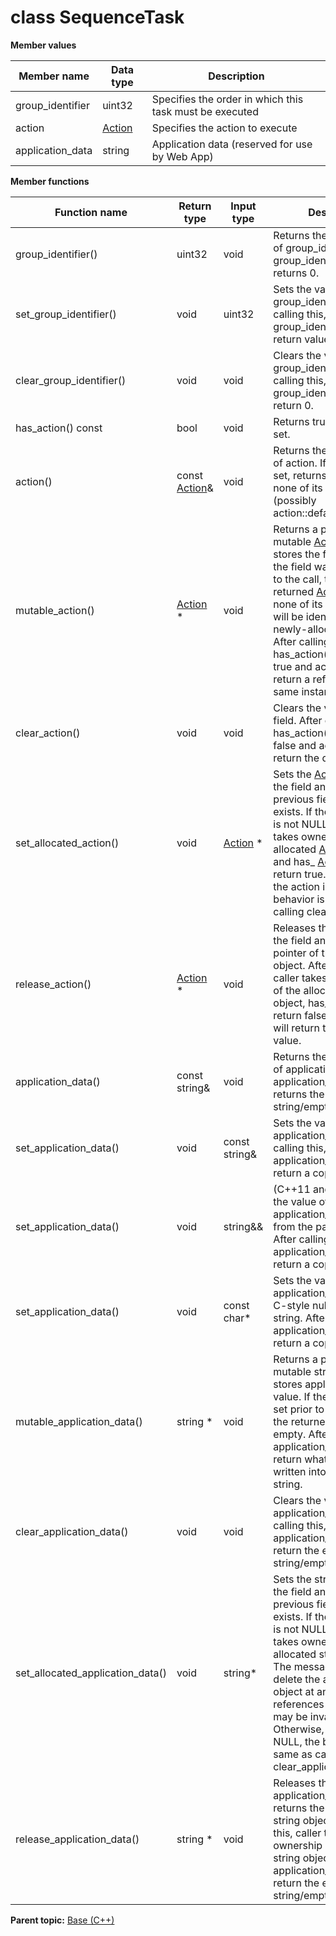# class SequenceTask

 **Member values** 

|Member name|Data type|Description|
|-----------|---------|-----------|
|group\_identifier|uint32|Specifies the order in which this task must be executed|
|action| [Action](Action.md#)|Specifies the action to execute|
|application\_data|string|Application data \(reserved for use by Web App\)|

 **Member functions** 

|Function name|Return type|Input type|Description|
|-------------|-----------|----------|-----------|
|group\_identifier\(\)|uint32|void|Returns the current value of group\_identifier. If the group\_identifier is not set, returns 0.|
|set\_group\_identifier\(\)|void|uint32|Sets the value of group\_identifier. After calling this, group\_identifier\(\) will return value.|
|clear\_group\_identifier\(\)|void|void|Clears the value of group\_identifier. After calling this, group\_identifier\(\) will return 0.|
|has\_action\(\) const|bool|void|Returns true if action is set.|
|action\(\)|const [Action](Action.md#)&|void|Returns the current value of action. If action is not set, returns a [Action](Action.md#) with none of its fields set \(possibly action::default\_instance\(\)\).|
|mutable\_action\(\)| [Action](Action.md#) \*|void|Returns a pointer to the mutable [Action](Action.md#) object that stores the field's value. If the field was not set prior to the call, then the returned [Action](Action.md#) will have none of its fields set \(i.e. it will be identical to a newly-allocated [Action](Action.md#)\). After calling this, has\_action\(\) will return true and action\(\) will return a reference to the same instance of [Action](Action.md#).|
|clear\_action\(\)|void|void|Clears the value of the field. After calling this, has\_action\(\) will return false and action\(\) will return the default value.|
|set\_allocated\_action\(\)|void| [Action](Action.md#) \*|Sets the [Action](Action.md#) object to the field and frees the previous field value if it exists. If the [Action](Action.md#) pointer is not NULL, the message takes ownership of the allocated [Action](Action.md#) object and has\_ [Action](Action.md#)\(\) will return true. Otherwise, if the action is NULL, the behavior is the same as calling clear\_action\(\).|
|release\_action\(\)| [Action](Action.md#) \*|void|Releases the ownership of the field and returns the pointer of the [Action](Action.md#) object. After calling this, caller takes the ownership of the allocated [Action](Action.md#) object, has\_action\(\) will return false, and action\(\) will return the default value.|
|application\_data\(\)|const string&|void|Returns the current value of application\_data. If application\_data is not set, returns the empty string/empty bytes.|
|set\_application\_data\(\)|void|const string&|Sets the value of application\_data. After calling this, application\_data\(\) will return a copy of value.|
|set\_application\_data\(\)|void|string&&|\(C++11 and beyond\): Sets the value of application\_data, moving from the passed string. After calling this, application\_data\(\) will return a copy of value.|
|set\_application\_data\(\)|void|const char\*|Sets the value of application\_data using a C-style null-terminated string. After calling this, application\_data\(\) will return a copy of value.|
|mutable\_application\_data\(\)|string \*|void|Returns a pointer to the mutable string object that stores application\_data's value. If the field was not set prior to the call, then the returned string will be empty. After calling this, application\_data\(\) will return whatever value is written into the given string.|
|clear\_application\_data\(\)|void|void|Clears the value of application\_data. After calling this, application\_data\(\) will return the empty string/empty bytes.|
|set\_allocated\_application\_data\(\)|void|string\*|Sets the string object to the field and frees the previous field value if it exists. If the string pointer is not NULL, the message takes ownership of the allocated string object. The message is free to delete the allocated string object at any time, so references to the object may be invalidated. Otherwise, if the value is NULL, the behavior is the same as calling clear\_application\_data\(\).|
|release\_application\_data\(\)|string \*|void|Releases the ownership of application\_data and returns the pointer of the string object. After calling this, caller takes the ownership of the allocated string object and application\_data\(\) will return the empty string/empty bytes.|

**Parent topic:** [Base \(C++\)](../../summary_pages/Base.md)

